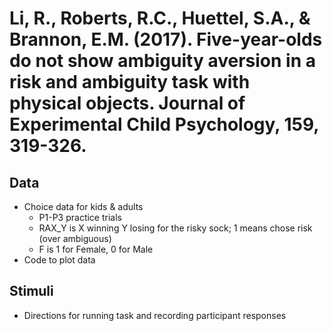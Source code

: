 # Li, R., Roberts, R.C., Huettel, S.A., & Brannon, E.M. (2017). Five-year-olds do not show ambiguity aversion in a risk and ambiguity task with physical objects. Journal of Experimental Child Psychology, 159, 319-326.

## Data
* Choice data for kids & adults
    * P1-P3 practice trials
    * RAX_Y is X winning Y losing for the risky sock; 1 means chose risk (over ambiguous)
    * F is 1 for Female, 0 for Male
* Code to plot data

## Stimuli
* Directions for running task and recording participant responses
